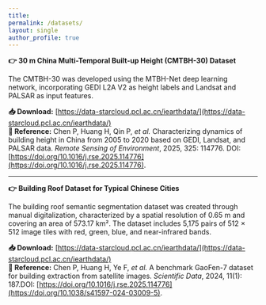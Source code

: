 ```yaml
---
title: 
permalink: /datasets/
layout: single
author_profile: true
---
```


**👉 30 m China Multi-Temporal Built-up Height (CMTBH-30) Dataset**

The CMTBH-30 was developed using the MTBH-Net deep learning network, incorporating GEDI L2A V2 as height labels and Landsat and PALSAR as input features.  

**📥 Download:** [https://data-starcloud.pcl.ac.cn/iearthdata/](https://data-starcloud.pcl.ac.cn/iearthdata/)  
**📖 Reference:** Chen P, Huang H, Qin P, *et al.* Characterizing dynamics of building height in China from 2005 to 2020 based on GEDI, Landsat, and PALSAR data. *Remote Sensing of Environment*, 2025, 325: 114776. DOI: [https://doi.org/10.1016/j.rse.2025.114776](https://doi.org/10.1016/j.rse.2025.114776).

---

**👉 Building Roof Dataset for Typical Chinese Cities**

The building roof semantic segmentation dataset was created through manual digitalization, characterized by a spatial resolution of 0.65 m and covering an area of 573.17 km². The dataset includes 5,175 pairs of 512 × 512 image tiles with red, green, blue, and near-infrared bands.  

**📥 Download:** [https://data-starcloud.pcl.ac.cn/iearthdata/](https://data-starcloud.pcl.ac.cn/iearthdata/)  
**📖 Reference:** Chen P, Huang H, Ye F, *et al.* A benchmark GaoFen-7 dataset for building extraction from satellite images. *Scientific Data*, 2024, 11(1): 187.DOI: [https://doi.org/10.1016/j.rse.2025.114776](https://doi.org/10.1038/s41597-024-03009-5).
